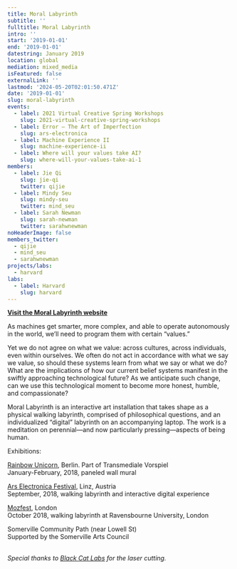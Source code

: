 ```yaml
---
title: Moral Labyrinth
subtitle: ''
fulltitle: Moral Labyrinth
intro: ''
start: '2019-01-01'
end: '2019-01-01'
datestring: January 2019
location: global
mediation: mixed_media
isFeatured: false
externalLink: ''
lastmod: '2024-05-20T02:01:50.471Z'
date: '2019-01-01'
slug: moral-labyrinth
events:
  - label: 2021 Virtual Creative Spring Workshops
    slug: 2021-virtual-creative-spring-workshops
  - label: Error – The Art of Imperfection
    slug: ars-electronica
  - label: Machine Experience II
    slug: machine-experience-ii
  - label: Where will your values take AI?
    slug: where-will-your-values-take-ai-1
members:
  - label: Jie Qi
    slug: jie-qi
    twitter: qijie
  - label: Mindy Seu
    slug: mindy-seu
    twitter: mind_seu
  - label: Sarah Newman
    slug: sarah-newman
    twitter: sarahwnewman
noHeaderImage: false
members_twitter:
  - qijie
  - mind_seu
  - sarahwnewman
projects/labs:
  - harvard
labs:
  - label: Harvard
    slug: harvard
---
```

**[Visit the Moral Labyrinth website](https://morallabyrinth.com)**


As machines get smarter, more complex, and able to operate autonomously in the world, we’ll need to program them with certain “values.”

Yet we do not agree on what we value: across cultures, across individuals, even within ourselves. We often do not act in accordance with what we say we value, so should these systems learn from what we say or what we do? What are the implications of how our current belief systems manifest in the swiftly approaching technological future? As we anticipate such change, can we use this technological moment to become more honest, humble, and compassionate?

Moral Labyrinth is an interactive art installation that takes shape as a physical walking labyrinth, comprised of philosophical questions, and an individualized “digital” labyrinth on an accompanying laptop. The work is a meditation on perennial—and now particularly pressing—aspects of being human. 

Exhibitions:

[Rainbow Unicorn](https://rainbow-unicorn.com/#gallery), Berlin. Part of Transmediale Vorspiel<br />
January-February, 2018, paneled wall mural

[Ars Electronica Festival](https://ars.electronica.art/error/en/), Linz, Austria<br />
September, 2018, walking labyrinth and interactive digital experience

[Mozfest](https://mozillafestival.org/), London<br />
October 2018, walking labyrinth at Ravensbourne University, London

Somerville Community Path (near Lowell St)<br />
Supported by the Somerville Arts Council
<br /><br />


*Special thanks to [Black Cat Labs](https://www.blackcatlabs.xyz/) for the laser cutting.*